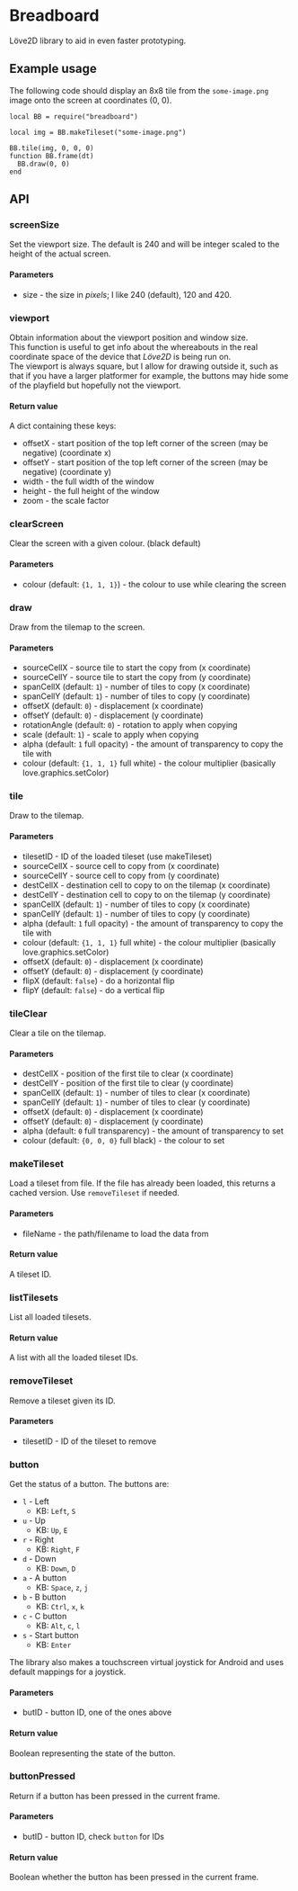 Breadboard
==========

Löve2D library to aid in even faster prototyping.

Example usage
-------------

The following code should display an 8x8 tile from the `some-image.png` image onto the screen at coordinates (0, 0).

    local BB = require("breadboard")

    local img = BB.makeTileset("some-image.png")

    BB.tile(img, 0, 0, 0)
    function BB.frame(dt)
      BB.draw(0, 0)
    end

API
---

### screenSize

Set the viewport size. The default is 240 and will be integer scaled to the height of the actual screen.

#### Parameters

* size - the size in _pixels_; I like 240 (default), 120 and 420.

### viewport

Obtain information about the viewport position and window size.  
This function is useful to get info about the whereabouts in the real coordinate space of the device that *Löve2D* is being run on.  
The viewport is always square, but I allow for drawing outside it, such as that if you have a larger platformer for example, the buttons may hide some of the playfield but hopefully not the viewport.

#### Return value

A dict containing these keys:

* offsetX - start position of the top left corner of the screen (may be negative) (coordinate x)
* offsetY - start position of the top left corner of the screen (may be negative) (coordinate y)
* width - the full width of the window
* height - the full height of the window
* zoom - the scale factor

### clearScreen

Clear the screen with a given colour. (black default)

#### Parameters

* colour (default: `{1, 1, 1}`) - the colour to use while clearing the screen

### draw

Draw from the tilemap to the screen.

#### Parameters

* sourceCellX - source tile to start the copy from (x coordinate)
* sourceCellY - source tile to start the copy from (y coordinate)
* spanCellX (default: `1`) - number of tiles to copy (x coordinate)
* spanCellY (default: `1`) - number of tiles to copy (y coordinate)
* offsetX (default: `0`) - displacement (x coordinate)
* offsetY (default: `0`) - displacement (y coordinate)
* rotationAngle (default: `0`) - rotation to apply when copying
* scale (default: `1`) - scale to apply when copying
* alpha (default: `1` full opacity) - the amount of transparency to copy the tile with
* colour (default: `{1, 1, 1}` full white) - the colour multiplier (basically love.graphics.setColor)

### tile

Draw to the tilemap.

#### Parameters

* tilesetID - ID of the loaded tileset (use makeTileset)
* sourceCellX - source cell to copy from (x coordinate)
* sourceCellY - source cell to copy from (y coordinate)
* destCellX - destination cell to copy to on the tilemap (x coordinate)
* destCellY - destination cell to copy to on the tilemap (y coordinate)
* spanCellX (default: `1`) - number of tiles to copy (x coordinate)
* spanCellY (default: `1`) - number of tiles to copy (y coordinate)
* alpha (default: `1` full opacity) - the amount of transparency to copy the tile with
* colour (default: `{1, 1, 1}` full white) - the colour multiplier (basically love.graphics.setColor)
* offsetX (default: `0`) - displacement (x coordinate)
* offsetY (default: `0`) - displacement (y coordinate)
* flipX (default: `false`) - do a horizontal flip
* flipY (default: `false`) - do a vertical flip

### tileClear

Clear a tile on the tilemap.

#### Parameters

* destCellX - position of the first tile to clear (x coordinate)
* destCellY - position of the first tile to clear (y coordinate)
* spanCellX (default: `1`) - number of tiles to clear (x coordinate)
* spanCellY (default: `1`) - number of tiles to clear (y coordinate)
* offsetX (default: `0`) - displacement (x coordinate)
* offsetY (default: `0`) - displacement (y coordinate)
* alpha (default: `0` full transparency) - the amount of transparency to set
* colour (default: `{0, 0, 0}` full black) - the colour to set

### makeTileset

Load a tileset from file. If the file has already been loaded, this returns a cached version.
Use `removeTileset` if needed.

#### Parameters

* fileName - the path/filename to load the data from

#### Return value

A tileset ID.

### listTilesets 
List all loaded tilesets.

#### Return value

A list with all the loaded tileset IDs.

### removeTileset

Remove a tileset given its ID.

#### Parameters

* tilesetID - ID of the tileset to remove

### button

Get the status of a button. The buttons are:

* `l` - Left
  * KB: `Left`, `S`
* `u` - Up
  * KB: `Up`, `E`
* `r` - Right
  * KB: `Right`, `F`
* `d` - Down
  * KB: `Down`, `D`
* `a` - A button
  * KB: `Space`, `z`, `j`
* `b` - B button
  * KB: `Ctrl`, `x`, `k`
* `c` - C button
  * KB: `Alt`, `c`, `l`
* `s` - Start button
  * KB: `Enter`

The library also makes a touchscreen virtual joystick for Android and uses default mappings for a joystick.

#### Parameters

* butID - button ID, one of the ones above

#### Return value

Boolean representing the state of the button.

### buttonPressed

Return if a button has been pressed in the current frame.

#### Parameters

* butID - button ID, check `button` for IDs

#### Return value

Boolean whether the button has been pressed in the current frame.

